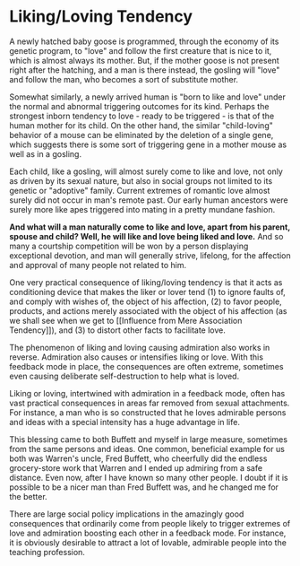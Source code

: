 # Liking/Loving Tendency

A newly hatched baby goose is programmed, through the economy of its genetic program, to "love" and follow the first creature that is nice to it, which is almost always its mother. But, if the mother goose is not present right after the hatching, and a man is there instead, the gosling will "love" and follow the man, who becomes a sort of substitute mother. 

Somewhat similarly, a newly arrived human is "born to like and love" under the normal and abnormal triggering outcomes for its kind. Perhaps the strongest inborn tendency to love - ready to be triggered - is that of the human mother for its child. On the other hand, the similar "child-loving" behavior of a mouse can be eliminated by the deletion of a single gene, which suggests there is some sort of triggering gene in a mother mouse as well as in a gosling.

Each child, like a gosling, will almost surely come to like and love, not only as driven by its sexual nature, but also in social groups not limited to its genetic or "adoptive" family. Current extremes of romantic love almost surely did not occur in man's remote past. Our early human ancestors were surely more like apes triggered into mating in a pretty mundane fashion.

**And what will a man naturally come to like and love, apart from his parent, spouse and child? Well, he will like and love being liked and love.** And so many a courtship competition will be won by a person displaying exceptional devotion, and man will generally strive, lifelong, for the affection and approval of many people not related to him.

One very practical consequence of liking/loving tendency is that it acts as conditioning device that makes the liker or lover tend (1) to ignore faults of, and comply with wishes of, the object of his affection, (2) to favor people, products, and actions merely associated with the object of his affection (as we shall see when we get to [[Influence from Mere Association Tendency]]), and (3) to distort other facts to facilitate love.

The phenomenon of liking and loving causing admiration also works in reverse. Admiration also causes or intensifies liking or love. With this feedback mode in place, the consequences are often extreme, sometimes even causing deliberate self-destruction to help what is loved.

Liking or loving, intertwined with admiration in a feedback mode, often has vast practical consequences in areas far removed from sexual attachments. For instance, a man who is so constructed that he loves admirable persons and ideas with a special intensity has a huge advantage in life.

This blessing came to both Buffett and myself in large measure, sometimes from the same persons and ideas. One common, beneficial example for us both was Warren's uncle, Fred Buffett, who cheerfully did the endless grocery-store work that Warren and I ended up admiring from a safe distance. Even now, after I have known so many other people. I doubt if it is possible to be a nicer man than Fred Buffett was, and he changed me for the better.

There are large social policy implications in the amazingly good consequences that ordinarily come from people likely to trigger extremes of love and admiration boosting each other in a feedback mode. For instance, it is obviously desirable to attract a lot of lovable, admirable people into the teaching profession.